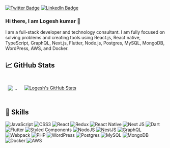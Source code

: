 <!-- [![Visits Badge](https://badges.pufler.dev/visits/logesh-kumar/logesh-kumar)](https://techdebts.dev) -->
[![Twitter Badge](https://img.shields.io/badge/Twitter-Profile-informational?style=flat&logo=twitter&logoColor=white&color=1CA2F1)](https://twitter.com/devlogesh)
[![LinkedIn Badge](https://img.shields.io/badge/LinkedIn-Profile-informational?style=flat&logo=linkedin&logoColor=white&color=0D76A8)](https://www.linkedin.com/in/logeshkumar87/)

<!-- <a href="https://app.daily.dev/logesh"><img src="https://api.daily.dev/devcards/5c7fe35c38774618a699892fcfc39a28.png?r=4o7" width="400" alt="Logesh Kumar's Dev Card"/></a> -->

### Hi there, I am Logesh kumar 👋

I am a full-stack developer and technology consultant. I am fully focused on solving problems and creating tools using React.js, React native, TypeScript, GraphQL, Next.js, Flutter, Node.js, Postgres, MySQL, MongoDB, WordPress, AWS, and Docker.

<!-- - 🔭 I’m currently working on ... -->
<!-- - 🌱 I’m currently learning **Elixir**
- 👯 I’m looking to collaborate on ...
- 🤔 I’m looking for help with ...
- 💬 Ask me about ... -->
<!-- - 📫 How to reach me:  -->
<!-- - 😄 Pronouns: He/Him/His -->
<!-- - ⚡ Fun fact: ... -->

## &#x1f4c8; GitHub Stats

<br>

<a href="https://github.com/logesh-kumar">
  <img align="center" style="margin:0.5rem" src="https://github-readme-stats.vercel.app/api/top-langs/?username=logesh-kumar&hide=html,css&title_color=ffffff&text_color=c9cacc&icon_color=4AB197&bg_color=1A2B34" />
</a>
&nbsp;&nbsp;&nbsp;
<a href="https://github.com/logesh-kumar">
  <img align="center" style="margin:0.5rem" src="https://github-readme-stats.vercel.app/api?username=logesh-kumar&show_icons=true&line_height=27&count_private=true&title_color=ffffff&text_color=c9cacc&icon_color=4AB097&bg_color=1A2B34" alt="Logesh's GitHub Stats" />
</a>

<br>
<br>

## 💼 Skills

![JavaScript](https://img.shields.io/badge/javascript-%23323330.svg?style=for-the-badge&logo=javascript&logoColor=%23F7DF1E)
![CSS3](https://img.shields.io/badge/css3-%231572B6.svg?style=for-the-badge&logo=css3&logoColor=white)
![React](https://img.shields.io/badge/react-%2320232a.svg?style=for-the-badge&logo=react&logoColor=%2361DAFB)
![Redux](https://img.shields.io/badge/redux-%23593d88.svg?style=for-the-badge&logo=redux&logoColor=white)
![React Native](https://img.shields.io/badge/react_native-%2320232a.svg?style=for-the-badge&logo=react&logoColor=%2361DAFB)
![Next JS](https://img.shields.io/badge/Next-black?style=for-the-badge&logo=next.js&logoColor=white)
![Dart](https://img.shields.io/badge/dart-%230175C2.svg?style=for-the-badge&logo=dart&logoColor=white)
![Flutter](https://img.shields.io/badge/Flutter-%2302569B.svg?style=for-the-badge&logo=Flutter&logoColor=white)
![Styled Components](https://img.shields.io/badge/styled--components-DB7093?style=for-the-badge&logo=styled-components&logoColor=white)
![NodeJS](https://img.shields.io/badge/node.js-6DA55F?style=for-the-badge&logo=node.js&logoColor=white)
![NestJS](https://img.shields.io/badge/nestjs-%23E0234E.svg?style=for-the-badge&logo=nestjs&logoColor=white)
![GraphQL](https://img.shields.io/badge/-GraphQL-E10098?style=for-the-badge&logo=graphql&logoColor=white)
![Webpack](https://img.shields.io/badge/webpack-%238DD6F9.svg?style=for-the-badge&logo=webpack&logoColor=black)
![PHP](https://img.shields.io/badge/php-%23777BB4.svg?style=for-the-badge&logo=php&logoColor=white)
![WordPress](https://img.shields.io/badge/WordPress-%23117AC9.svg?style=for-the-badge&logo=WordPress&logoColor=white)
![Postgres](https://img.shields.io/badge/postgres-%23316192.svg?style=for-the-badge&logo=postgresql&logoColor=white)
![MySQL](https://img.shields.io/badge/mysql-%2300f.svg?style=for-the-badge&logo=mysql&logoColor=white)
![MongoDB](https://img.shields.io/badge/MongoDB-%234ea94b.svg?style=for-the-badge&logo=mongodb&logoColor=white)
![Docker](https://img.shields.io/badge/docker-%230db7ed.svg?style=for-the-badge&logo=docker&logoColor=white)
![AWS](https://img.shields.io/badge/AWS-%23FF9900.svg?style=for-the-badge&logo=amazon-aws&logoColor=white)
